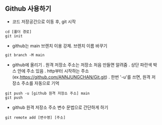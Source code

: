 ## Github 사용하기

- 코드 저장공간으로 이동 후, git 시작

```
cd [폴더 경로]
git init
```

- github는 main 브렌치 이용 강제. 브렌치 이름 바꾸기

```
git branch -M main
```

- github에 올리기
. 원격 저장소 주소는 저장소 처음 만들면 알려줌
. 상단 파란색 박스 안에 주소 있음
. http부터 시작하는 주소
  (ex.https://github.com/ANNJUNGCHAN/Git.git)
. 한번 '-u'를 쓰면, 원격 저장소 주소를 자동으로 기억

```
git push -u [github 원격 저장소 주소] main
git push
```

- github 원격 저장소 주소 변수 문법으로 간단하게 하기

```
git remote add [변수명] [주소]
```